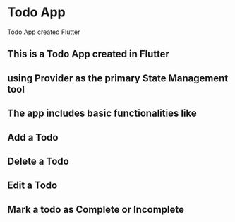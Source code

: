 # Todo App

Todo App created Flutter

## This is a Todo App created in Flutter
## using Provider as the primary State Management tool
## The app includes basic functionalities like
## Add a Todo
## Delete a Todo
## Edit a Todo
## Mark a todo as Complete or Incomplete
